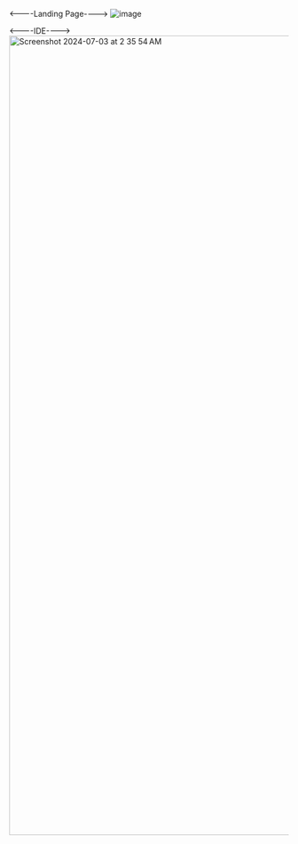 <----Landing Page---->
![image](https://github.com/Aman172003/Sathi/assets/98376634/7918dcf6-a074-479a-88be-7853f519ce27)


<----IDE---->
<img width="1440" alt="Screenshot 2024-07-03 at 2 35 54 AM" src="https://github.com/Aman172003/Sathi/assets/98376634/b0616f66-ffe4-4667-8000-9efbd919231a">
